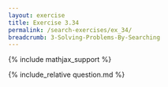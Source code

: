 ```yaml
---
layout: exercise
title: Exercise 3.34
permalink: /search-exercises/ex_34/
breadcrumb: 3-Solving-Problems-By-Searching
---
```


{% include mathjax_support %}

<div><i class="arrow-up loader" data-chapter="search-exercises" data-exercise="ex_34" data-rating="0"></i></div>
{% include_relative question.md %}
